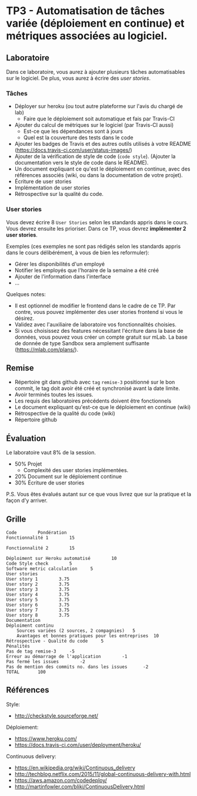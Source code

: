# TP3 - Automatisation de tâches variée (déploiement en continue) et métriques associées au logiciel.


## Laboratoire

Dans ce laboratoire, vous aurez à ajouter plusieurs tâches automatisables sur le logiciel. De plus, vous aurez à écrire des *user stories*.

### Tâches

- Déployer sur heroku (ou tout autre plateforme sur l'avis du chargé de lab)
  - Faire que le déploiement soit automatique et fais par Travis-CI
- Ajouter du calcul de métriques sur le logiciel (par Travis-CI aussi)
  - Est-ce que les dépendances sont à jours
  - Quel est la couverture des tests dans le code
- Ajouter les badges de Travis et des autres outils utilisés à votre README (https://docs.travis-ci.com/user/status-images/)
- Ajouter de la vérification de style de code (`code style`). (Ajouter la documentation vers le style de code dans le README).
- Un document expliquant ce qu'est le déploiement en continue, avec des références associés (wiki, ou dans la documentation de votre projet).
- Écriture de user stories
- Implémentation de user stories
- Rétrospective sur la qualité du code. 

### User stories

Vous devez écrire 8 `User Stories` selon les standards appris dans le cours.
Vous devrez ensuite les prioriser. Dans ce TP, vous devrez **implémenter 2 user stories**.

Exemples (ces exemples ne sont pas rédigés selon les standards appris dans le cours délibérément, à vous de bien les reformuler):

- Gérer les disponibilités d'un employé
- Notifier les employés que l'horaire de la semaine a été créé
- Ajouter de l'information dans l'interface
- ...

Quelques notes:

- Il est optionnel de modifier le frontend dans le cadre de ce TP. Par contre, vous pouvez implémenter des user stories frontend si vous le désirez.
- Validez avec l'auxiliaire de laboratoire vos fonctionnalités choisies.
- Si vous choisissez des features nécessitant l'écriture dans la base de données, vous pouvez vous créer un compte gratuit sur mLab.
  La base de donnée de type Sandbox sera amplement suffisante (https://mlab.com/plans/).

## Remise

- Répertoire git dans github avec `tag` `remise-3` positionné sur le bon commit,
    le tag doit avoir été créé et synchronisé avant la date limite.
- Avoir terminés toutes les issues.
- Les requis des laboratoires précédents doivent être fonctionnels
- Le document expliquant qu'est-ce que le déploiement en continue (wiki)
- Rétrospective de la qualité du code (wiki)
- Répertoire github

## Évaluation

Le laboratoire vaut 8% de la session.

- 50% Projet
  - Complexité des user stories implémentées.
- 20% Document sur le déploiement continue
- 30% Écriture de user stories

P.S. Vous êtes évalués autant sur ce que vous livrez que sur la pratique et la façon
d'y arriver.

## Grille
```
Code		Pondération
Fonctionnalité 1		15
		
Fonctionnalité 2		15
		
Déploiment sur Heroku automatisé		10
Code Style check		5
Software metric calculation		5
User stories		
User story 1		3.75
User story 2		3.75
User story 3		3.75
User story 4		3.75
User story 5		3.75
User story 6		3.75
User story 7		3.75
User story 8		3.75
Documentation		
Déploiment continu		
	Sources variées (2 sources, 2 compagnies)	5
	Avantages et bonnes pratiques pour les entreprises	10
Rétrospective - Qualité du code		5
Pénalités		
Pas de tag remise-3		-5
Erreur au démarrage de l'application		-1
Pas fermé les issues		-2
Pas de mention des commits no. dans les issues		-2
TOTAL		100
```

## Références

Style:
- http://checkstyle.sourceforge.net/

Déploiement:
- https://www.heroku.com/
- https://docs.travis-ci.com/user/deployment/heroku/

Continuous delivery:
- https://en.wikipedia.org/wiki/Continuous_delivery
- http://techblog.netflix.com/2015/11/global-continuous-delivery-with.html
- https://aws.amazon.com/codedeploy/
- http://martinfowler.com/bliki/ContinuousDelivery.html
